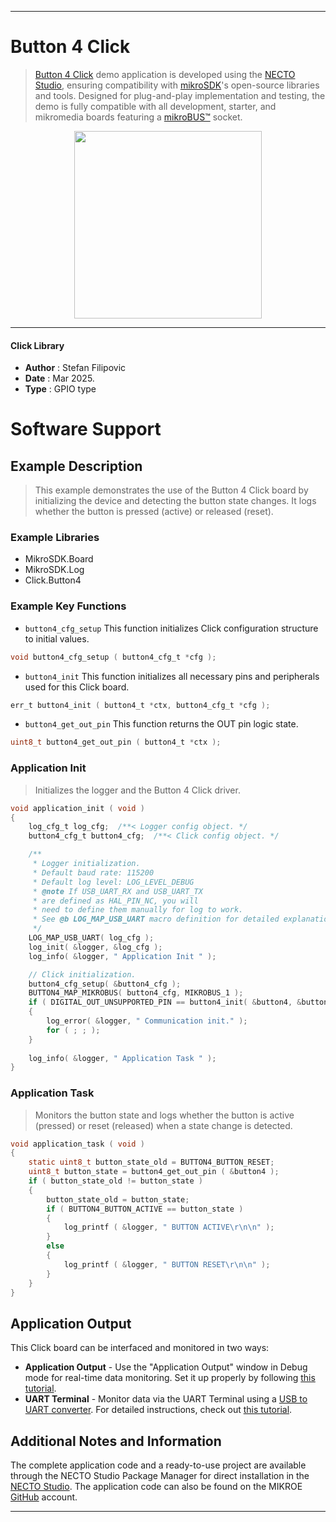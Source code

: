 
---
# Button 4 Click

> [Button 4 Click](https://www.mikroe.com/?pid_product=MIKROE-6620) demo application is developed using
the [NECTO Studio](https://www.mikroe.com/necto), ensuring compatibility with [mikroSDK](https://www.mikroe.com/mikrosdk)'s
open-source libraries and tools. Designed for plug-and-play implementation and testing, the demo is fully compatible with
all development, starter, and mikromedia boards featuring a [mikroBUS&trade;](https://www.mikroe.com/mikrobus) socket.

<p align="center">
  <img src="https://www.mikroe.com/?pid_product=MIKROE-6620&image=1" height=300px>
</p>

---

#### Click Library

- **Author**        : Stefan Filipovic
- **Date**          : Mar 2025.
- **Type**          : GPIO type

# Software Support

## Example Description

> This example demonstrates the use of the Button 4 Click board by initializing
the device and detecting the button state changes. It logs whether the button
is pressed (active) or released (reset).

### Example Libraries

- MikroSDK.Board
- MikroSDK.Log
- Click.Button4

### Example Key Functions

- `button4_cfg_setup` This function initializes Click configuration structure to initial values.
```c
void button4_cfg_setup ( button4_cfg_t *cfg );
```

- `button4_init` This function initializes all necessary pins and peripherals used for this Click board.
```c
err_t button4_init ( button4_t *ctx, button4_cfg_t *cfg );
```

- `button4_get_out_pin` This function returns the OUT pin logic state.
```c
uint8_t button4_get_out_pin ( button4_t *ctx );
```

### Application Init

> Initializes the logger and the Button 4 Click driver.

```c
void application_init ( void )
{
    log_cfg_t log_cfg;  /**< Logger config object. */
    button4_cfg_t button4_cfg;  /**< Click config object. */

    /** 
     * Logger initialization.
     * Default baud rate: 115200
     * Default log level: LOG_LEVEL_DEBUG
     * @note If USB_UART_RX and USB_UART_TX 
     * are defined as HAL_PIN_NC, you will 
     * need to define them manually for log to work. 
     * See @b LOG_MAP_USB_UART macro definition for detailed explanation.
     */
    LOG_MAP_USB_UART( log_cfg );
    log_init( &logger, &log_cfg );
    log_info( &logger, " Application Init " );

    // Click initialization.
    button4_cfg_setup( &button4_cfg );
    BUTTON4_MAP_MIKROBUS( button4_cfg, MIKROBUS_1 );
    if ( DIGITAL_OUT_UNSUPPORTED_PIN == button4_init( &button4, &button4_cfg ) ) 
    {
        log_error( &logger, " Communication init." );
        for ( ; ; );
    }
    
    log_info( &logger, " Application Task " );
}
```

### Application Task

> Monitors the button state and logs whether the button is active (pressed) or reset (released) when a state change is detected.

```c
void application_task ( void )
{
    static uint8_t button_state_old = BUTTON4_BUTTON_RESET;
    uint8_t button_state = button4_get_out_pin ( &button4 );
    if ( button_state_old != button_state )
    {
        button_state_old = button_state;
        if ( BUTTON4_BUTTON_ACTIVE == button_state )
        {
            log_printf ( &logger, " BUTTON ACTIVE\r\n\n" );
        }
        else
        {
            log_printf ( &logger, " BUTTON RESET\r\n\n" );
        }
    }
}
```

## Application Output

This Click board can be interfaced and monitored in two ways:
- **Application Output** - Use the "Application Output" window in Debug mode for real-time data monitoring.
Set it up properly by following [this tutorial](https://www.youtube.com/watch?v=ta5yyk1Woy4).
- **UART Terminal** - Monitor data via the UART Terminal using
a [USB to UART converter](https://www.mikroe.com/click/interface/usb?interface*=uart,uart). For detailed instructions,
check out [this tutorial](https://help.mikroe.com/necto/v2/Getting%20Started/Tools/UARTTerminalTool).

## Additional Notes and Information

The complete application code and a ready-to-use project are available through the NECTO Studio Package Manager for 
direct installation in the [NECTO Studio](https://www.mikroe.com/necto). The application code can also be found on
the MIKROE [GitHub](https://github.com/MikroElektronika/mikrosdk_click_v2) account.

---
